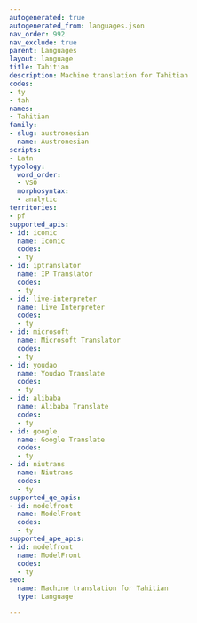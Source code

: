 ```yaml
---
autogenerated: true
autogenerated_from: languages.json
nav_order: 992
nav_exclude: true
parent: Languages
layout: language
title: Tahitian
description: Machine translation for Tahitian
codes:
- ty
- tah
names:
- Tahitian
family:
- slug: austronesian
  name: Austronesian
scripts:
- Latn
typology:
  word_order:
  - VSO
  morphosyntax:
  - analytic
territories:
- pf
supported_apis:
- id: iconic
  name: Iconic
  codes:
  - ty
- id: iptranslator
  name: IP Translator
  codes:
  - ty
- id: live-interpreter
  name: Live Interpreter
  codes:
  - ty
- id: microsoft
  name: Microsoft Translator
  codes:
  - ty
- id: youdao
  name: Youdao Translate
  codes:
  - ty
- id: alibaba
  name: Alibaba Translate
  codes:
  - ty
- id: google
  name: Google Translate
  codes:
  - ty
- id: niutrans
  name: Niutrans
  codes:
  - ty
supported_qe_apis:
- id: modelfront
  name: ModelFront
  codes:
  - ty
supported_ape_apis:
- id: modelfront
  name: ModelFront
  codes:
  - ty
seo:
  name: Machine translation for Tahitian
  type: Language

---
```


